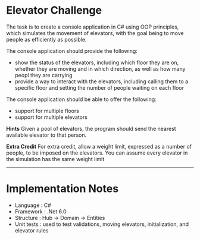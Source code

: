 # Elevator Challenge

The task is to create a console application in C# using OOP principles, which simulates the movement of elevators, with the goal being to move people as efficiently as possible.

The console application should provide the following:
* show the status of the elevators, including which floor they are on, whether they are moving and in which direction, as well as how many peopl they are carrying
* provide a way to interact with the elevators, including calling them to a specific floor and setting the number of people waiting on each floor

The console application should be able to offer the following:
* support for multiple floors
* support for multiple elevators

**Hints**
Given a pool of elevators, the program should send the nearest available elevator to that person.

**Extra Credit**
For extra credit, allow a weight limit, expressed as a number of people, to be imposed on the elevators.  You can assume every elevator in the simulation has the same weight limit

**********************************************************************************************************
# Implementation Notes
* Language : C#
* Framework : .Net 6.0
* Structure : Hub -> Domain -> Entities
* Unit tests : used to test validations, moving elevators, initialization, and elevator rules